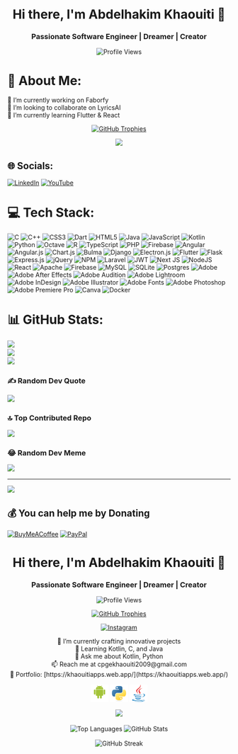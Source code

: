 <!-- Header -->
<h1 align="center">Hi there, I'm Abdelhakim Khaouiti 👋</h1>
<h3 align="center">Passionate Software Engineer | Dreamer | Creator</h3>

<!-- Profile Views Counter -->
<p align="center">
  <img src="https://komarev.com/ghpvc/?username=khaouitiabdelhakim&label=Profile%20views&color=0e75b6&style=flat" alt="Profile Views" />
</p>

# 💫 About Me:
🔭 I’m currently working on Faborfy <br>👯 I’m looking to collaborate on LyricsAI<br>🌱 I’m currently learning Flutter & React<br>


<!-- GitHub Trophies -->
<p align="center">
  <a href="https://github.com/ryo-ma/github-profile-trophy">
    <img src="https://github-profile-trophy.vercel.app/?username=khaouitiabdelhakim" alt="GitHub Trophies" />
  </a>
</p>

<!-- Support -->
<p align="center">
<a target="_blank" href="https://www.buymeacoffee.com/kh.abdelhakim"><img src="https://img.buymeacoffee.com/button-api/?text=Buy me a pizza&emoji=🍕&slug=kh.abdelhakim&button_colour=FFDD00&font_colour=000000&font_family=Poppins&outline_colour=000000&coffee_colour=ffffff" /></a>
</p>

## 🌐 Socials:
[![LinkedIn](https://img.shields.io/badge/LinkedIn-%230077B5.svg?logo=linkedin&logoColor=white)](https://linkedin.com/in/khaouitiabdelhakim) [![YouTube](https://img.shields.io/badge/YouTube-%23FF0000.svg?logo=YouTube&logoColor=white)](https://youtube.com/@khaouitiabdelhakim) 


# 💻 Tech Stack:
![C](https://img.shields.io/badge/c-%2300599C.svg?style=flat&logo=c&logoColor=white) ![C++](https://img.shields.io/badge/c++-%2300599C.svg?style=flat&logo=c%2B%2B&logoColor=white) ![CSS3](https://img.shields.io/badge/css3-%231572B6.svg?style=flat&logo=css3&logoColor=white) ![Dart](https://img.shields.io/badge/dart-%230175C2.svg?style=flat&logo=dart&logoColor=white) ![HTML5](https://img.shields.io/badge/html5-%23E34F26.svg?style=flat&logo=html5&logoColor=white) ![Java](https://img.shields.io/badge/java-%23ED8B00.svg?style=flat&logo=openjdk&logoColor=white) ![JavaScript](https://img.shields.io/badge/javascript-%23323330.svg?style=flat&logo=javascript&logoColor=%23F7DF1E) ![Kotlin](https://img.shields.io/badge/kotlin-%237F52FF.svg?style=flat&logo=kotlin&logoColor=white) ![Python](https://img.shields.io/badge/python-3670A0?style=flat&logo=python&logoColor=ffdd54) ![Octave](https://img.shields.io/badge/OCTAVE-darkblue?style=flat&logo=octave&logoColor=fcd683) ![R](https://img.shields.io/badge/r-%23276DC3.svg?style=flat&logo=r&logoColor=white) ![TypeScript](https://img.shields.io/badge/typescript-%23007ACC.svg?style=flat&logo=typescript&logoColor=white) ![PHP](https://img.shields.io/badge/php-%23777BB4.svg?style=flat&logo=php&logoColor=white) ![Firebase](https://img.shields.io/badge/firebase-%23039BE5.svg?style=flat&logo=firebase) ![Angular](https://img.shields.io/badge/angular-%23DD0031.svg?style=flat&logo=angular&logoColor=white) ![Angular.js](https://img.shields.io/badge/angular.js-%23E23237.svg?style=flat&logo=angularjs&logoColor=white) ![Chart.js](https://img.shields.io/badge/chart.js-F5788D.svg?style=flat&logo=chart.js&logoColor=white) ![Bulma](https://img.shields.io/badge/bulma-00D0B1?style=flat&logo=bulma&logoColor=white) ![Django](https://img.shields.io/badge/django-%23092E20.svg?style=flat&logo=django&logoColor=white) ![Electron.js](https://img.shields.io/badge/Electron-191970?style=flat&logo=Electron&logoColor=white) ![Flutter](https://img.shields.io/badge/Flutter-%2302569B.svg?style=flat&logo=Flutter&logoColor=white) ![Flask](https://img.shields.io/badge/flask-%23000.svg?style=flat&logo=flask&logoColor=white) ![Express.js](https://img.shields.io/badge/express.js-%23404d59.svg?style=flat&logo=express&logoColor=%2361DAFB) ![jQuery](https://img.shields.io/badge/jquery-%230769AD.svg?style=flat&logo=jquery&logoColor=white) ![NPM](https://img.shields.io/badge/NPM-%23CB3837.svg?style=flat&logo=npm&logoColor=white) ![Laravel](https://img.shields.io/badge/laravel-%23FF2D20.svg?style=flat&logo=laravel&logoColor=white) ![JWT](https://img.shields.io/badge/JWT-black?style=flat&logo=JSON%20web%20tokens) ![Next JS](https://img.shields.io/badge/Next-black?style=flat&logo=next.js&logoColor=white) ![NodeJS](https://img.shields.io/badge/node.js-6DA55F?style=flat&logo=node.js&logoColor=white) ![React](https://img.shields.io/badge/react-%2320232a.svg?style=flat&logo=react&logoColor=%2361DAFB) ![Apache](https://img.shields.io/badge/apache-%23D42029.svg?style=flat&logo=apache&logoColor=white) ![Firebase](https://img.shields.io/badge/Firebase-039BE5?style=flat&logo=Firebase&logoColor=white) ![MySQL](https://img.shields.io/badge/mysql-%2300000f.svg?style=flat&logo=mysql&logoColor=white) ![SQLite](https://img.shields.io/badge/sqlite-%2307405e.svg?style=flat&logo=sqlite&logoColor=white) ![Postgres](https://img.shields.io/badge/postgres-%23316192.svg?style=flat&logo=postgresql&logoColor=white) ![Adobe](https://img.shields.io/badge/adobe-%23FF0000.svg?style=flat&logo=adobe&logoColor=white) ![Adobe After Effects](https://img.shields.io/badge/Adobe%20After%20Effects-9999FF.svg?style=flat&logo=Adobe%20After%20Effects&logoColor=white) ![Adobe Audition](https://img.shields.io/badge/Adobe%20Audition-9999FF.svg?style=flat&logo=Adobe%20Audition&logoColor=white) ![Adobe Lightroom](https://img.shields.io/badge/Adobe%20Lightroom-31A8FF.svg?style=flat&logo=Adobe%20Lightroom&logoColor=white) ![Adobe InDesign](https://img.shields.io/badge/Adobe%20InDesign-49021F?style=flat&logo=adobeindesign&logoColor=FF3366) ![Adobe Illustrator](https://img.shields.io/badge/adobe%20illustrator-%23FF9A00.svg?style=flat&logo=adobe%20illustrator&logoColor=white) ![Adobe Fonts](https://img.shields.io/badge/Adobe%20Fonts-000B1D.svg?style=flat&logo=Adobe%20Fonts&logoColor=white) ![Adobe Photoshop](https://img.shields.io/badge/adobe%20photoshop-%2331A8FF.svg?style=flat&logo=adobe%20photoshop&logoColor=white) ![Adobe Premiere Pro](https://img.shields.io/badge/Adobe%20Premiere%20Pro-9999FF.svg?style=flat&logo=Adobe%20Premiere%20Pro&logoColor=white) ![Canva](https://img.shields.io/badge/Canva-%2300C4CC.svg?style=flat&logo=Canva&logoColor=white) ![Docker](https://img.shields.io/badge/docker-%230db7ed.svg?style=flat&logo=docker&logoColor=white)
# 📊 GitHub Stats:
![](https://github-readme-stats.vercel.app/api?username=khaouitiabdelhakim&theme=default&hide_border=false&include_all_commits=true&count_private=true)<br/>
![](https://github-readme-streak-stats.herokuapp.com/?user=khaouitiabdelhakim&theme=default&hide_border=false)<br/>
![](https://github-readme-stats.vercel.app/api/top-langs/?username=khaouitiabdelhakim&theme=default&hide_border=false&include_all_commits=true&count_private=true&layout=compact)

### ✍️ Random Dev Quote
![](https://quotes-github-readme.vercel.app/api?type=horizontal&theme=radical)

### 🔝 Top Contributed Repo
![](https://github-contributor-stats.vercel.app/api?username=khaouitiabdelhakim&limit=5&theme=dark_dimmed&combine_all_yearly_contributions=true)

### 😂 Random Dev Meme
<img src='https://randommeme-five.vercel.app/' style="height: 400px;"/>

---
[![](https://visitcount.itsvg.in/api?id=khaouitiabdelhakim&icon=0&color=0)](https://visitcount.itsvg.in)

  ## 💰 You can help me by Donating
  [![BuyMeACoffee](https://img.shields.io/badge/Buy%20Me%20a%20Coffee-ffdd00?style=for-the-badge&logo=buy-me-a-coffee&logoColor=black)](https://buymeacoffee.com/kh.abdelhakim) [![PayPal](https://img.shields.io/badge/PayPal-00457C?style=for-the-badge&logo=paypal&logoColor=white)](https://paypal.me/abdelhakimkhaouiti62@gmail.com) 

  
<!-- Proudly created with GPRM ( https://gprm.itsvg.in ) -->






















<!-- Header -->
<h1 align="center">Hi there, I'm Abdelhakim Khaouiti 👋</h1>
<h3 align="center">Passionate Software Engineer | Dreamer | Creator</h3>

<!-- Profile Views Counter -->
<p align="center">
  <img src="https://komarev.com/ghpvc/?username=khaouitiabdelhakim&label=Profile%20views&color=0e75b6&style=flat" alt="Profile Views" />
</p>

<!-- GitHub Trophies -->
<p align="center">
  <a href="https://github.com/ryo-ma/github-profile-trophy">
    <img src="https://github-profile-trophy.vercel.app/?username=khaouitiabdelhakim" alt="GitHub Trophies" />
  </a>
</p>

<!-- Social Links -->
<p align="center">
  <a href="https://instagram.com/khaouitiabdelhakim">
    <img src="https://img.shields.io/badge/-khaouitiabdelhakim-%23E4405F?style=flat-square&logo=instagram&logoColor=white" alt="Instagram" />
  </a>
  <!-- Add more social links here -->
</p>

<!-- About Me -->
<p align="center">
  🔭 I’m currently crafting innovative projects<br />
  🌱 Learning Kotlin, C, and Java<br />
  💬 Ask me about Kotlin, Python<br />
  📫 Reach me at cpgekhaouiti2009@gmail.com<br />
  🚀 Portfolio: [https://khaouitiapps.web.app/](https://khaouitiapps.web.app/)
</p>

<!-- Languages and Tools -->
<p align="center">
  <img src="https://raw.githubusercontent.com/devicons/devicon/master/icons/android/android-original-wordmark.svg" alt="Android" width="40" height="40"/>
  <!-- Add more icons for your languages and tools here -->
  <img src="https://raw.githubusercontent.com/devicons/devicon/master/icons/python/python-original.svg" alt="Python" width="40" height="40"/>
  <!-- Add other programming language icons here -->
  <img src="https://raw.githubusercontent.com/devicons/devicon/master/icons/java/java-original.svg" alt="Java" width="40" height="40"/>
  <!-- Add Adobe products and more icons here -->
</p>

<!-- Support -->
<p align="center">
<a target="_blank" href="https://www.buymeacoffee.com/kh.abdelhakim"><img src="https://img.buymeacoffee.com/button-api/?text=Buy me a pizza&emoji=🍕&slug=kh.abdelhakim&button_colour=FFDD00&font_colour=000000&font_family=Poppins&outline_colour=000000&coffee_colour=ffffff" /></a>
</p>

<!-- Stats -->
<p align="center">
  <img align="center" src="https://github-readme-stats.vercel.app/api/top-langs?username=khaouitiabdelhakim&show_icons=true&locale=en&layout=compact" alt="Top Languages" />
  <img align="center" src="https://github-readme-stats.vercel.app/api?username=khaouitiabdelhakim&show_icons=true&locale=en" alt="GitHub Stats" />
</p>

<!-- Streak -->
<p align="center">
  <img align="center" src="https://github-readme-streak-stats.herokuapp.com/?user=khaouitiabdelhakim" alt="GitHub Streak" />
</p>
